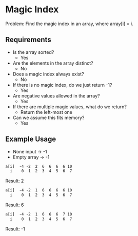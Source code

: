 # Magic Index

Problem: Find the magic index in an array, where array[i] = i.

## Requirements

- Is the array sorted?
  - Yes
- Are the elements in the array distinct?
  - No
- Does a magic index always exist?
  - No
- If there is no magic index, do we just return -1?
  - Yes
- Are negative values allowed in the array?
  - Yes
- If there are multiple magic values, what do we return?
  - Return the left-most one
- Can we assume this fits memory?
  - Yes

## Example Usage

- None input -> -1
- Empty array -> -1

```txt
a[i]  -4 -2  2  6  6  6  6 10
  i    0  1  2  3  4  5  6  7
```

Result: 2

```txt
a[i]  -4 -2  1  6  6  6  6 10
  i    0  1  2  3  4  5  6  7
```

Result: 6

```txt
a[i]  -4 -2  1  6  6  6  7 10
  i    0  1  2  3  4  5  6  7
```

Result: -1
